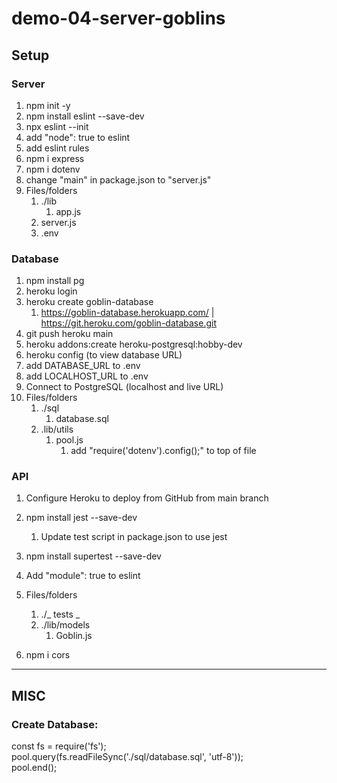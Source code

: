 # demo-04-server-goblins

## Setup

### Server

1. npm init -y
1. npm install eslint --save-dev
1. npx eslint --init
1. add "node": true to eslint
1. add eslint rules
1. npm i express
1. npm i dotenv
1. change "main" in package.json to "server.js"
1. Files/folders
   1. ./lib
      1. app.js
   1. server.js
   1. .env

### Database

1. npm install pg
1. heroku login
1. heroku create goblin-database
   1. https://goblin-database.herokuapp.com/ | https://git.heroku.com/goblin-database.git
1. git push heroku main
1. heroku addons:create heroku-postgresql:hobby-dev
1. heroku config (to view database URL)
1. add DATABASE_URL to .env
1. add LOCALHOST_URL to .env
1. Connect to PostgreSQL (localhost and live URL)
1. Files/folders
   1. ./sql
      1. database.sql
   1. .lib/utils
      1. pool.js
         1. add "require('dotenv').config();" to top of file

### API

1. Configure Heroku to deploy from GitHub from main branch
1. npm install jest --save-dev
   1. Update test script in package.json to use jest
1. npm install supertest --save-dev
1. Add "module": true to eslint
1. Files/folders

   1. ./_ tests _
   1. ./lib/models
      1. Goblin.js

1. npm i cors

---

## MISC

### Create Database:

const fs = require('fs');\
pool.query(fs.readFileSync('./sql/database.sql', 'utf-8')); \
pool.end();
